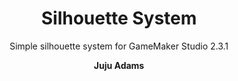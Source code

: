 <h1 align="center">Silhouette System</h1>

<p align="center">Simple silhouette system for GameMaker Studio 2.3.1</p>

<p align="center"><b>Juju Adams</b></p>
